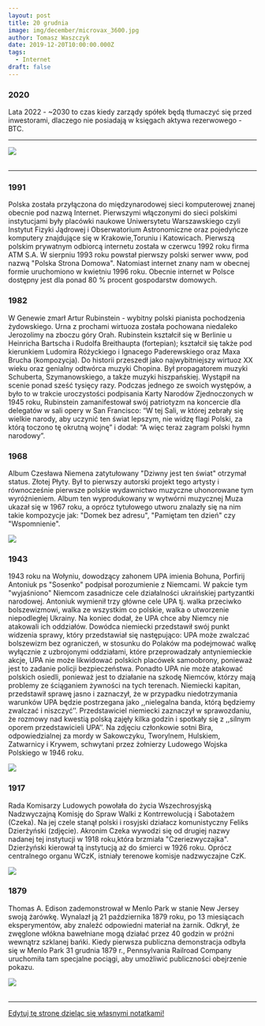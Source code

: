 ```yaml
---
layout: post
title: 20 grudnia
image: img/december/microvax_3600.jpg
author: Tomasz Waszczyk
date: 2019-12-20T10:00:00.000Z
tags:
  - Internet
draft: false
---
```


### 2020

Lata 2022 - ~2030 to czas kiedy zarządy spółek będą tłumaczyć się przed inwestorami, dlaczego nie posiadają w księgach aktywa rezerwowego - BTC.

---

<img src="./img/december/bs.png"><br><br>

---

### 1991

Polska została przyłączona do międzynarodowej sieci komputerowej znanej obecnie pod nazwą Internet. Pierwszymi włączonymi do sieci polskimi instytucjami były placówki naukowe Uniwersytetu Warszawskiego czyli Instytut Fizyki Jądrowej i Obserwatorium Astronomiczne oraz pojedyńcze komputery znajdujące się w Krakowie,Toruniu i Katowicach.
Pierwszą polskim prywatnym odbiorcą internetu została w czerwcu 1992 roku firma ATM S.A.
W sierpniu 1993 roku powstał pierwszy
polski serwer www, pod nazwą "Polska
Strona Domowa". Natomiast internet znany nam w obecnej formie uruchomiono w kwietniu 1996 roku.
Obecnie internet w Polsce dostępny jest dla ponad 80 % procent gospodarstw domowych.

### 1982

W Genewie zmarł Artur Rubinstein - wybitny polski pianista pochodzenia żydowskiego. Urna z prochami wirtuoza została pochowana niedaleko Jerozolimy na zboczu góry Orah.
Rubinstein kształcił się w Berlinie u Heinricha Bartscha i Rudolfa Breithaupta (fortepian); kształcił się także pod kierunkiem Ludomira Różyckiego i Ignacego Paderewskiego oraz Maxa Brucha (kompozycja).
Do historii przeszedł jako najwybitniejszy wirtuoz XX wieku oraz genialny odtwórca muzyki Chopina. Był propagatorem muzyki Schuberta, Szymanowskiego, a także muzyki hiszpańskiej. Wystąpił na scenie ponad sześć tysięcy razy.
Podczas jednego ze swoich występów, a było to w trakcie uroczystości podpisania Karty Narodów Zjednoczonych w 1945 roku, Rubinstein zamanifestował swój patriotyzm na koncercie dla delegatów w sali opery w San Francisco: “W tej Sali, w której zebrały się wielkie narody, aby uczynić ten świat lepszym, nie widzę flagi Polski, za którą toczono tę okrutną wojnę” i dodał: “A więc teraz zagram polski hymn narodowy”.

### 1968

Album Czesława Niemena zatytułowany "Dziwny jest ten świat" otrzymał status. Złotej Płyty. Był to pierwszy autorski projekt tego artysty i równocześnie pierwsze polskie wydawnictwo muzyczne uhonorowane tym wyróżnieniem.
Album ten wyprodukowany w wytwórni muzycznej Muza ukazał się w 1967 roku, a oprócz tytułowego utworu znalazły się na nim takie kompozycje jak: "Domek bez adresu", "Pamiętam ten dzień" czy "Wspomnienie".

<img src="./img/december/niemen.jpg"/><br>

### 1943

1943 roku na Wołyniu, dowodzący zahonem UPA imienia Bohuna, Porfirij Antoniuk ps "Sosenko" podpisał porozumienie z Niemcami.
W pakcie tym "wyjaśniono" Niemcom zasadnicze cele działalności ukraińskiej partyzantki narodowej.
Antoniuk wymienił trzy główne cele UPA tj. walka przeciwko bolszewizmowi, walka ze wszystkim co polskie, walka o utworzenie niepodległej Ukrainy. Na koniec dodał, że UPA chce aby Niemcy nie atakowali ich oddziałów. Dowódca niemiecki przedstawił swój punkt widzenia sprawy, który przedstawiał się następująco: UPA może zwalczać bolszewizm bez ograniczeń, w stosunku do Polaków ma podejmować walkę wyłącznie z uzbrojonymi oddziałami, które przeprowadzały antyniemieckie akcje, UPA nie może likwidować polskich placówek samoobrony, ponieważ jest to zadanie policji bezpieczeństwa. Ponadto UPA nie może atakować polskich osiedli, ponieważ jest to działanie na szkodę Niemców, którzy mają problemy ze ściąganiem żywności na tych terenach. Niemiecki kapitan, przedstawił sprawę jasno i zaznaczył, że w przypadku niedotrzymania warunków UPA będzie postrzegana jako ,,nielegalna banda, którą będziemy zwalczać i niszczyć’’. Przedstawiciel niemiecki zaznaczył w sprawozdaniu, że rozmowy nad kwestią polską zajęły kilka godzin i spotkały się z ,,silnym oporem przedstawicieli UPA’’.
Na zdjęciu członkowie sotni Bira, odpowiedzialnej za mordy w Sakowczyku, Tworylnem, Hulskiem, Zatwarnicy i Krywem, schwytani przez żołnierzy Ludowego Wojska Polskiego w 1946 roku.

<img src="./img/december/sosenko.jpg"/><br>

### 1917

Rada Komisarzy Ludowych powołała do życia Wszechrosyjską Nadzwyczajną Komisję do Spraw Walki z Kontrrewolucją i Sabotażem (Czeka). Na jej czele stanął polski i rosyjski działacz komunistyczny Feliks Dzierżyński (zdjęcie).
Akronim Czeka wywodzi się od drugiej nazwy nadanej tej instytucji w 1918 roku,która brzmiała "Czeriezwyczajka".
Dzierżyński kierował tą instytucją aż do
śmierci w 1926 roku. Oprócz centralnego
organu WCzK, istniały terenowe komisje
nadzwyczajne CzK.

<img src="./img/december/feliks.jpg"/><br>

### 1879

Thomas A. Edison zademonstrował w Menlo Park w stanie New Jersey swoją żarówkę.
Wynalazł ją 21 października 1879 roku, po 13 miesiącach eksperymentów, aby znaleźć odpowiedni materiał na żarnik. Odkrył, że zwęglone włókna bawełniane mogą działać przez 40 godzin w próżni wewnątrz szklanej bańki. Kiedy pierwsza publiczna demonstracja odbyła się w Menlo Park 31 grudnia 1879 r., Pennsylvania Railroad Company uruchomiła tam specjalne pociągi, aby umożliwić publiczności obejrzenie pokazu.

<img src="./img/december/menlopark.jpg"><br><br>

---

<a href="https://github.com/TomaszWaszczyk/historia.waszczyk.com/edit/master/src/content/december-20.md" target="_blank">Edytuj tę stronę dzieląc się własnymi notatkami!</a>
